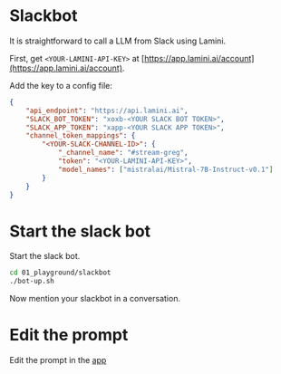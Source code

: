 # Slackbot

It is straightforward to call a LLM from Slack using Lamini.

First, get `<YOUR-LAMINI-API-KEY>` at [https://app.lamini.ai/account](https://app.lamini.ai/account).

Add the key to a config file:

```json
{
    "api_endpoint": "https://api.lamini.ai",
    "SLACK_BOT_TOKEN": "xoxb-<YOUR SLACK BOT TOKEN>",
    "SLACK_APP_TOKEN": "xapp-<YOUR SLACK APP TOKEN>",
    "channel_token_mappings": {
        "<YOUR-SLACK-CHANNEL-ID>": {
            "_channel_name": "#stream-greg",
            "token": "<YOUR-LAMINI-API-KEY>",
            "model_names": ["mistralai/Mistral-7B-Instruct-v0.1"]
        }
    }
}
```

# Start the slack bot

Start the slack bot.

```bash
cd 01_playground/slackbot
./bot-up.sh
```

Now mention your slackbot in a conversation.

# Edit the prompt

Edit the prompt in the [app](slack/app.py#L209C1-L220C1)


